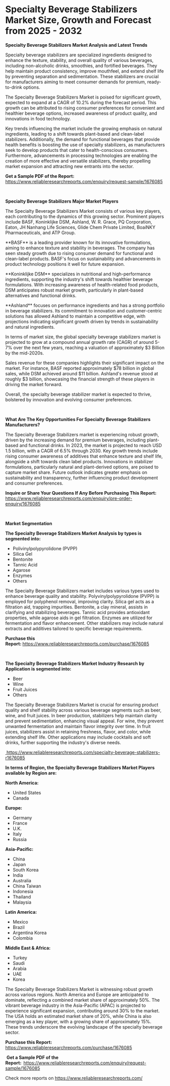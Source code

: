 <p><h1>Specialty Beverage Stabilizers Market Size, Growth and Forecast from 2025 - 2032</h1></p><p><strong>Specialty Beverage Stabilizers Market Analysis and Latest Trends</strong></p>
<p><p>Specialty beverage stabilizers are specialized ingredients designed to enhance the texture, stability, and overall quality of various beverages, including non-alcoholic drinks, smoothies, and fortified beverages. They help maintain product consistency, improve mouthfeel, and extend shelf life by preventing separation and sedimentation. These stabilizers are crucial for manufacturers aiming to meet consumer demands for premium, ready-to-drink options.</p><p>The Specialty Beverage Stabilizers Market is poised for significant growth, expected to expand at a CAGR of 10.2% during the forecast period. This growth can be attributed to rising consumer preferences for convenient and healthier beverage options, increased awareness of product quality, and innovations in food technology. </p><p>Key trends influencing the market include the growing emphasis on natural ingredients, leading to a shift towards plant-based and clean-label stabilizers. Additionally, the demand for functional beverages that provide health benefits is boosting the use of specialty stabilizers, as manufacturers seek to develop products that cater to health-conscious consumers. Furthermore, advancements in processing technologies are enabling the creation of more effective and versatile stabilizers, thereby propelling market expansion and attracting new entrants into the sector.</p></p>
<p><strong>Get a Sample PDF of the Report:&nbsp;</strong> <a href="https://www.reliableresearchreports.com/enquiry/request-sample/1676085?utm_campaign=2298&utm_medium=2&utm_source=Github&utm_content=ia&utm_term=31032025&utm_id=specialty-beverage-stabilizers">https://www.reliableresearchreports.com/enquiry/request-sample/1676085</a></p>
<p>&nbsp;</p>
<p><strong>Specialty Beverage Stabilizers Major Market Players</strong></p>
<p><p>The Specialty Beverage Stabilizers Market consists of various key players, each contributing to the dynamics of this growing sector. Prominent players include BASF, Koninklijke DSM, Ashland, W. R. Grace, PQ Corporation, Eaton, JH Nanhang Life Sciences, Glide Chem Private Limited, BoaiNKY Pharmaceuticals, and ATP Group.</p><p>**BASF** is a leading provider known for its innovative formulations, aiming to enhance texture and stability in beverages. The company has seen steady growth due to rising consumer demand for functional and clean-label products. BASF's focus on sustainability and advancements in product technology positions it well for future expansion.</p><p>**Koninklijke DSM** specializes in nutritional and high-performance ingredients, supporting the industry's shift towards healthier beverage formulations. With increasing awareness of health-related food products, DSM anticipates robust market growth, particularly in plant-based alternatives and functional drinks.</p><p>**Ashland** focuses on performance ingredients and has a strong portfolio in beverage stabilizers. Its commitment to innovation and customer-centric solutions has allowed Ashland to maintain a competitive edge, with projections indicating significant growth driven by trends in sustainability and natural ingredients.</p><p>In terms of market size, the global specialty beverage stabilizers market is projected to grow at a compound annual growth rate (CAGR) of around 5-7% over the next few years, reaching a valuation of approximately $3 Billion by the mid-2020s.</p><p>Sales revenue for these companies highlights their significant impact on the market. For instance, BASF reported approximately $78 billion in global sales, while DSM achieved around $11 billion. Ashland's revenue stood at roughly $3 billion, showcasing the financial strength of these players in driving the market forward. </p><p>Overall, the specialty beverage stabilizer market is expected to thrive, bolstered by innovation and evolving consumer preferences.</p></p>
<p>&nbsp;</p>
<p><strong>What Are The Key Opportunities For Specialty Beverage Stabilizers Manufacturers?</strong></p>
<p><p>The Specialty Beverage Stabilizers market is experiencing robust growth, driven by the increasing demand for premium beverages, including plant-based and functional drinks. In 2023, the market is projected to reach USD 1.5 billion, with a CAGR of 6.5% through 2030. Key growth trends include rising consumer awareness of additives that enhance texture and shelf life, alongside a shift towards clean label products. Innovations in stabilizer formulations, particularly natural and plant-derived options, are poised to capture market share. Future outlook indicates greater emphasis on sustainability and transparency, further influencing product development and consumer preferences.</p></p>
<p><strong>Inquire or Share Your Questions If Any Before Purchasing This Report:</strong> <a href="https://www.reliableresearchreports.com/enquiry/pre-order-enquiry/1676085?utm_campaign=2298&utm_medium=2&utm_source=Github&utm_content=ia&utm_term=31032025&utm_id=specialty-beverage-stabilizers">https://www.reliableresearchreports.com/enquiry/pre-order-enquiry/1676085</a></p>
<p>&nbsp;</p>
<p><strong>Market Segmentation</strong></p>
<p><strong>The Specialty Beverage Stabilizers Market Analysis by types is segmented into:</strong></p>
<p><ul><li>Polivinylpolypyrolidone (PVPP)</li><li>Silica Gel</li><li>Bentonite</li><li>Tannic Acid</li><li>Agarose</li><li>Enzymes</li><li>Others</li></ul></p>
<p><p>The Specialty Beverage Stabilizers market includes various types used to enhance beverage quality and stability. Polyvinylpolypyrolidone (PVPP) is employed for polyphenol removal, improving clarity. Silica gel acts as a filtration aid, trapping impurities. Bentonite, a clay mineral, assists in clarifying and stabilizing beverages. Tannic acid provides antioxidant properties, while agarose aids in gel filtration. Enzymes are utilized for fermentation and flavor enhancement. Other stabilizers may include natural extracts and additives tailored to specific beverage requirements.</p></p>
<p><strong>Purchase this Report:&nbsp;</strong><a href="https://www.reliableresearchreports.com/purchase/1676085?utm_campaign=2298&utm_medium=2&utm_source=Github&utm_content=ia&utm_term=31032025&utm_id=specialty-beverage-stabilizers">https://www.reliableresearchreports.com/purchase/1676085</a></p>
<p>&nbsp;</p>
<p><strong>The Specialty Beverage Stabilizers Market Industry Research by Application is segmented into:</strong></p>
<p><ul><li>Beer</li><li>Wine</li><li>Fruit Juices</li><li>Others</li></ul></p>
<p><p>The Specialty Beverage Stabilizers Market is crucial for ensuring product quality and shelf stability across various beverage segments such as beer, wine, and fruit juices. In beer production, stabilizers help maintain clarity and prevent sedimentation, enhancing visual appeal. For wine, they prevent unwanted fermentation and maintain flavor integrity over time. In fruit juices, stabilizers assist in retaining freshness, flavor, and color, while extending shelf life. Other applications may include cocktails and soft drinks, further supporting the industry's diverse needs.</p></p>
<p><a href="https://www.reliableresearchreports.com/specialty-beverage-stabilizers-r1676085?utm_campaign=2298&utm_medium=2&utm_source=Github&utm_content=ia&utm_term=31032025&utm_id=specialty-beverage-stabilizers">&nbsp;https://www.reliableresearchreports.com/specialty-beverage-stabilizers-r1676085</a></p>
<p><strong>In terms of Region, the Specialty Beverage Stabilizers Market Players available by Region are:</strong></p>
<p>
    <p> <strong> North America: </strong>
        <ul>
            <li>United States</li>
            <li>Canada</li>
        </ul>
        </p> 
    <p> <strong> Europe: </strong>
        <ul>
            <li>Germany</li>
            <li>France</li>
            <li>U.K.</li>
            <li>Italy</li>
            <li>Russia</li>
        </ul>
        </p> 
    <p> <strong> Asia-Pacific: </strong>
        <ul>
            <li>China</li>
            <li>Japan</li>
            <li>South Korea</li>
            <li>India</li>
            <li>Australia</li>
            <li>China Taiwan</li>
            <li>Indonesia</li>
            <li>Thailand</li>
            <li>Malaysia</li>
        </ul>
        </p> 
    <p> <strong> Latin America: </strong>
        <ul>
            <li>Mexico</li>
            <li>Brazil</li>
            <li>Argentina Korea</li>
            <li>Colombia</li>
        </ul>
        </p> 
    <p> <strong> Middle East & Africa: </strong>
        <ul>
            <li>Turkey</li>
            <li>Saudi</li>
            <li>Arabia</li>
            <li>UAE</li>
            <li>Korea</li>
        </ul>
    </p>
    </p>
<p><p>The Specialty Beverage Stabilizers Market is witnessing robust growth across various regions. North America and Europe are anticipated to dominate, reflecting a combined market share of approximately 50%. The vibrant beverage industry in the Asia-Pacific (APAC) is projected to experience significant expansion, contributing around 30% to the market. The USA holds an estimated market share of 20%, while China is also emerging as a key player, with a growing share of approximately 15%. These trends underscore the evolving landscape of the specialty beverage sector.</p></p>
<p><strong>Purchase this Report: </strong><a href="https://www.reliableresearchreports.com/purchase/1676085?utm_campaign=2298&utm_medium=2&utm_source=Github&utm_content=ia&utm_term=31032025&utm_id=specialty-beverage-stabilizers">https://www.reliableresearchreports.com/purchase/1676085</a></p>
<p>&nbsp;<strong>Get a Sample PDF of the Report:&nbsp;&nbsp;</strong><a href="https://www.reliableresearchreports.com/enquiry/request-sample/1676085?utm_campaign=2298&utm_medium=2&utm_source=Github&utm_content=ia&utm_term=31032025&utm_id=specialty-beverage-stabilizers">https://www.reliableresearchreports.com/enquiry/request-sample/1676085</a></p>
<p><strong></strong></p>
<p>Check more reports on <a href="https://www.reliableresearchreports.com/?utm_campaign=2298&utm_medium=2&utm_source=Github&utm_content=ia&utm_term=31032025&utm_id=specialty-beverage-stabilizers">https://www.reliableresearchreports.com/</a></p>